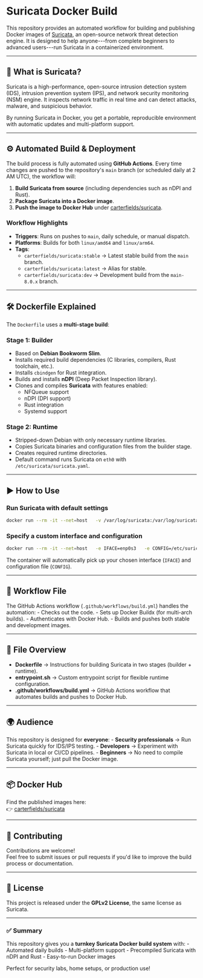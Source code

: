 # Suricata Docker Build

This repository provides an automated workflow for building and
publishing Docker images of [Suricata](https://suricata.io/), an
open-source network threat detection engine. It is designed to help
anyone---from complete beginners to advanced users---run Suricata in a
containerized environment.

------------------------------------------------------------------------

## 🚀 What is Suricata?

Suricata is a high-performance, open-source intrusion detection system
(IDS), intrusion prevention system (IPS), and network security
monitoring (NSM) engine. It inspects network traffic in real time and
can detect attacks, malware, and suspicious behavior.

By running Suricata in Docker, you get a portable, reproducible
environment with automatic updates and multi-platform support.

------------------------------------------------------------------------

## ⚙️ Automated Build & Deployment

The build process is fully automated using **GitHub Actions**. Every
time changes are pushed to the repository's `main` branch (or scheduled
daily at 2 AM UTC), the workflow will:

1.  **Build Suricata from source** (including dependencies such as nDPI
    and Rust).
2.  **Package Suricata into a Docker image**.
3.  **Push the image to Docker Hub** under
    [carterfields/suricata](https://hub.docker.com/r/carterfields/suricata).

### Workflow Highlights

-   **Triggers**: Runs on pushes to `main`, daily schedule, or manual
    dispatch.
-   **Platforms**: Builds for both `linux/amd64` and `linux/arm64`.
-   **Tags**:
    -   `carterfields/suricata:stable` → Latest stable build from the
        `main` branch.
    -   `carterfields/suricata:latest` → Alias for stable.
    -   `carterfields/suricata:dev` → Development build from the
        `main-8.0.x` branch.

------------------------------------------------------------------------

## 🛠️ Dockerfile Explained

The `Dockerfile` uses a **multi-stage build**:

### Stage 1: Builder

-   Based on **Debian Bookworm Slim**.
-   Installs required build dependencies (C libraries, compilers, Rust
    toolchain, etc.).
-   Installs `cbindgen` for Rust integration.
-   Builds and installs **nDPI** (Deep Packet Inspection library).
-   Clones and compiles **Suricata** with features enabled:
    -   NFQueue support
    -   nDPI (DPI support)
    -   Rust integration
    -   Systemd support

### Stage 2: Runtime

-   Stripped-down Debian with only necessary runtime libraries.
-   Copies Suricata binaries and configuration files from the builder
    stage.
-   Creates required runtime directories.
-   Default command runs Suricata on `eth0` with
    `/etc/suricata/suricata.yaml`.

------------------------------------------------------------------------

## ▶️ How to Use

### Run Suricata with default settings

``` bash
docker run --rm -it --net=host   -v /var/log/suricata:/var/log/suricata   carterfields/suricata:stable
```

### Specify a custom interface and configuration

``` bash
docker run --rm -it --net=host   -e IFACE=enp0s3   -e CONFIG=/etc/suricata/suricata.yaml   -v /var/log/suricata:/var/log/suricata   carterfields/suricata:stable
```

The container will automatically pick up your chosen interface (`IFACE`)
and configuration file (`CONFIG`).

------------------------------------------------------------------------

## 🔄 Workflow File

The GitHub Actions workflow (`.github/workflows/build.yml`) handles the
automation: - Checks out the code. - Sets up Docker Buildx (for
multi-arch builds). - Authenticates with Docker Hub. - Builds and pushes
both stable and development images.

------------------------------------------------------------------------

## 📂 File Overview

-   **Dockerfile** → Instructions for building Suricata in two stages
    (builder + runtime).
-   **entrypoint.sh** → Custom entrypoint script for flexible runtime
    configuration.
-   **.github/workflows/build.yml** → GitHub Actions workflow that
    automates builds and pushes to Docker Hub.

------------------------------------------------------------------------

## 🌍 Audience

This repository is designed for **everyone**: - **Security
professionals** → Run Suricata quickly for IDS/IPS testing. -
**Developers** → Experiment with Suricata in local or CI/CD pipelines. -
**Beginners** → No need to compile Suricata yourself; just pull the
Docker image.

------------------------------------------------------------------------

## 📦 Docker Hub

Find the published images here:\
👉
[carterfields/suricata](https://hub.docker.com/r/carterfields/suricata)

------------------------------------------------------------------------

## 🤝 Contributing

Contributions are welcome!\
Feel free to submit issues or pull requests if you'd like to improve the
build process or documentation.

------------------------------------------------------------------------

## 📜 License

This project is released under the **GPLv2 License**, the same license
as Suricata.

------------------------------------------------------------------------

### ✅ Summary

This repository gives you a **turnkey Suricata Docker build system**
with: - Automated daily builds - Multi-platform support - Precompiled
Suricata with nDPI and Rust - Easy-to-run Docker images

Perfect for security labs, home setups, or production use!
